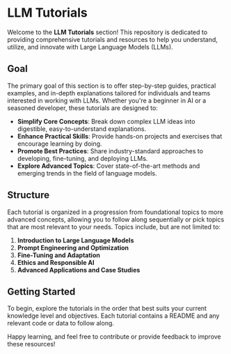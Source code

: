 # LLM Tutorials

Welcome to the **LLM Tutorials** section! This repository is dedicated to providing comprehensive tutorials and resources to help you understand, utilize, and innovate with Large Language Models (LLMs). 

## Goal

The primary goal of this section is to offer step-by-step guides, practical examples, and in-depth explanations tailored for individuals and teams interested in working with LLMs. Whether you're a beginner in AI or a seasoned developer, these tutorials are designed to:

- **Simplify Core Concepts**: Break down complex LLM ideas into digestible, easy-to-understand explanations.
- **Enhance Practical Skills**: Provide hands-on projects and exercises that encourage learning by doing.
- **Promote Best Practices**: Share industry-standard approaches to developing, fine-tuning, and deploying LLMs.
- **Explore Advanced Topics**: Cover state-of-the-art methods and emerging trends in the field of language models.

## Structure

Each tutorial is organized in a progression from foundational topics to more advanced concepts, allowing you to follow along sequentially or pick topics that are most relevant to your needs. Topics include, but are not limited to:

1. **Introduction to Large Language Models**
2. **Prompt Engineering and Optimization**
3. **Fine-Tuning and Adaptation**
4. **Ethics and Responsible AI**
5. **Advanced Applications and Case Studies**

## Getting Started

To begin, explore the tutorials in the order that best suits your current knowledge level and objectives. Each tutorial contains a README and any relevant code or data to follow along. 

Happy learning, and feel free to contribute or provide feedback to improve these resources!
